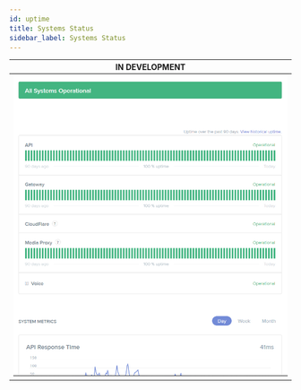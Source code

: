 ```yaml
---
id: uptime
title: Systems Status
sidebar_label: Systems Status
---
```


| **IN DEVELOPMENT** |
|:-:|
|![IMAGE: product uptime](assets/demo_uptime.png)|